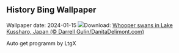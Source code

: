 ## History Bing Wallpaper
Wallpaper date: 2024-01-15
![](https://www.bing.com/th?id=OHR.HokkaidoSwans_EN-CA6678796195_UHD.jpg&w=1000)Download: [Whooper swans in Lake Kussharo, Japan (© Darrell Gulin/DanitaDelimont.com)](https://www.bing.com/th?id=OHR.HokkaidoSwans_EN-CA6678796195_UHD.jpg)

Auto get programm by LtgX
